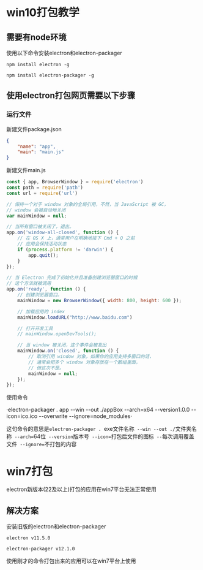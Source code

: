 # win10打包教学

## 需要有node环境

使用以下命令安装electron和electron-packager

`npm install electron -g`

`npm install electron-packager -g`

<!--其中-g参数是global全局安装的意思, -d是在当前项目目录安装的意思-->

## 使用electron打包网页需要以下步骤

### 运行文件

新建文件package.json

```json
{
	"name": "app",
	"main": "main.js"
}
```



新建文件main.js

```js
const { app, BrowserWindow } = require('electron')
const path = require('path')
const url = require('url')

// 保持一个对于 window 对象的全局引用，不然，当 JavaScript 被 GC，
// window 会被自动地关闭
var mainWindow = null;

// 当所有窗口被关闭了，退出。
app.on('window-all-closed', function () {
    // 在 OS X 上，通常用户在明确地按下 Cmd + Q 之前
    // 应用会保持活动状态
    if (process.platform != 'darwin') {
        app.quit();
    }
});

// 当 Electron 完成了初始化并且准备创建浏览器窗口的时候
// 这个方法就被调用
app.on('ready', function () {
    // 创建浏览器窗口。
    mainWindow = new BrowserWindow({ width: 800, height: 600 });

    // 加载应用的 index
    mainWindow.loadURL("http://www.baidu.com")

    // 打开开发工具
    // mainWindow.openDevTools();

    // 当 window 被关闭，这个事件会被发出
    mainWindow.on('closed', function () {
        // 取消引用 window 对象，如果你的应用支持多窗口的话，
        // 通常会把多个 window 对象存放在一个数组里面，
        // 但这次不是。
        mainWindow = null;
    });
});

```

使用命令

·electron-packager . app --win --out ./appBox --arch=x64 --version1.0.0 --icon=ico.ico --overwrite --ignore=node_modules·

这句命令的意思是`electron-packager . `exe文件名称` --win --out ./`文件夹名称` --arch=`64位` --version`版本号` --icon=`打包后文件的图标` --`每次调用覆盖文件` --ignore=`不打包的内容



# win7打包

electron新版本(22及以上)打包的应用在win7平台无法正常使用

## 解决方案

安装旧版的electron和electron-packager

`electron v11.5.0`

`electron-packager v12.1.0`

使用刚才的命令打包出来的应用可以在win7平台上使用



